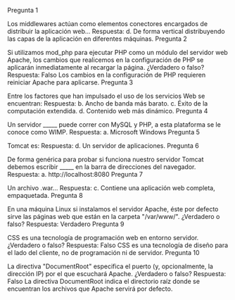 Pregunta 1

Los middlewares actúan como elementos conectores encargados de distribuir la aplicación web...
Respuesta:
d. De forma vertical distribuyendo las capas de la aplicación en diferentes máquinas.
Pregunta 2

Si utilizamos mod_php para ejecutar PHP como un módulo del servidor web Apache, los cambios que realicemos en la configuración de PHP se aplicarán inmediatamente al recargar la página. ¿Verdadero o falso?
Respuesta:
Falso
Los cambios en la configuración de PHP requieren reiniciar Apache para aplicarse.
Pregunta 3

Entre los factores que han impulsado el uso de los servicios Web se encuentran:
Respuesta:
b. Ancho de banda más barato.
c. Éxito de la computación extendida.
d. Contenido web más dinámico.
Pregunta 4

Un servidor _____ puede correr con MySQL y PHP, a esta plataforma se le conoce como WIMP.
Respuesta:
a. Microsoft Windows
Pregunta 5

Tomcat es:
Respuesta:
d. Un servidor de aplicaciones.
Pregunta 6

De forma genérica para probar si funciona nuestro servidor Tomcat debemos escribir _____ en la barra de direcciones del navegador.
Respuesta:
a. http://localhost:8080
Pregunta 7

Un archivo .war...
Respuesta:
c. Contiene una aplicación web completa, empaquetada.
Pregunta 8

En una máquina Linux si instalamos el servidor Apache, éste por defecto sirve las páginas web que están en la carpeta "/var/www/". ¿Verdadero o falso?
Respuesta:
Verdadero
Pregunta 9

CSS es una tecnología de programación web en entorno servidor. ¿Verdadero o falso?
Respuesta:
Falso
CSS es una tecnología de diseño para el lado del cliente, no de programación ni de servidor.
Pregunta 10

La directiva "DocumentRoot" especifica el puerto (y, opcionalmente, la dirección IP) por el que escuchará Apache. ¿Verdadero o falso?
Respuesta:
Falso
La directiva DocumentRoot indica el directorio raíz donde se encuentran los archivos que Apache servirá por defecto.
